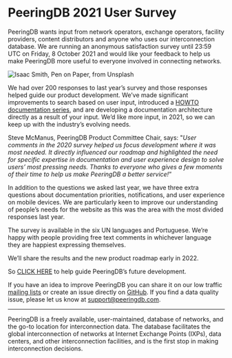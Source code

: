 # PeeringDB 2021 User Survey

PeeringDB wants input from network operators, exchange operators, facility providers, content distributors and anyone who uses our interconnection database. We are running an anonymous satisfaction survey until 23:59 UTC on Friday, 8 October 2021 and would like your feedback to help us make PeeringDB more useful to everyone involved in connecting networks.

![Isaac Smith, Pen on Paper, from Unsplash](images/isaac-smith-pen-on-paper-unsplash.jpg)

We had over 200 responses to last year’s survey and those responses helped guide our product development. We’ve made significant improvements to search based on user input, introduced a [HOWTO documentation series](/howtos), and are developing a documentation architecture directly as a result of your input. We’d like more input, in 2021, so we can keep up with the industry’s evolving needs.

Steve McManus, PeeringDB Product Committee Chair, says: "*User comments in the 2020 survey helped us focus development where it was most needed. It directly influenced our roadmap and highlighted the need for specific expertise in documentation and user experience design to solve users’ most pressing needs. Thanks to everyone who gives a few moments of their time to help us make PeeringDB a better service!*”

In addition to the questions we asked last year, we have three extra questions about documentation priorities, notifications, and user experience on mobile devices. We are particularly keen to improve our understanding of people’s needs for the website as this was the area with the most divided responses last year.

The survey is available in the six UN languages and Portuguese. We’re happy with people providing free text comments in whichever language they are happiest expressing themselves.

We’ll share the results and the new product roadmap early in 2022.

So [CLICK HERE](https://surveyhero.com/c/peeringdb2021usersurvey) to help guide PeeringDB’s future development.

If you have an idea to improve PeeringDB you can share it on our low traffic [mailing lists](https://docs.peeringdb.com/#mailing-lists) or create an issue directly on [GitHub](https://github.com/peeringdb/peeringdb/issues). If you find a data quality issue, please let us know at [support@peeringdb.com](mailto:support@peeringdb.com).

---

PeeringDB is a freely available, user-maintained, database of networks, and the go-to location for interconnection data. The database facilitates the global interconnection of networks at Internet Exchange Points (IXPs), data centers, and other interconnection facilities, and is the first stop in making interconnection decisions.
